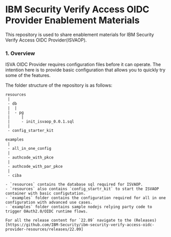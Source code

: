 # IBM Security Verify Access OIDC Provider Enablement Materials

This repository is used to share enablement materials for IBM Security Verify Access OIDC Provider(ISVAOP). 

### 1. Overview

ISVA OIDC Provider requires configuration files before it can operate. The intention here is to provide 
basic configuration that allows you to quickly try some of the features.

The folder structure of the repository is as follows:
```
resources
 |
 - db
 |  | 
 |  - pg
 |     | 
 |     - init_isvaop_0.0.1.sql
 |
 - config_starter_kit

examples
 |
 - all_in_one_config
 |
 - authcode_with_pkce
 |
 - authcode_with_par_pkce
 |
 - ciba

- `resources` contains the database sql required for ISVAOP.
- `resources` also contains `config_startr_kit` to start the ISVAOP container with basic configutation.
- `examples` folder contains the configuration required for all in one configuration with advanced use cases.
- `examples` folder contains sample nodejs relying party code to trigger OAuth2.0/OIDC runtime flows.

For all the release content for `22.09` navigate to the (Releases)[https://github.com/IBM-Security/ibm-security-verify-access-oidc-provider-resources/releases/22.09]
